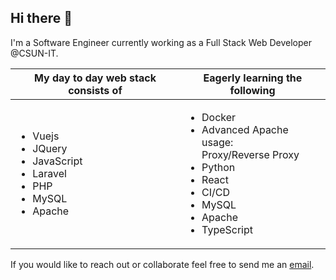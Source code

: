 ## Hi there 👋

I'm a Software Engineer currently working as a Full Stack Web Developer @CSUN-IT.

My day to day web stack consists of | Eagerly learning the following
----- | ----
<ul><li>Vuejs</li><li>JQuery</li><li>JavaScript</li><li>Laravel</li><li>PHP</li><li>MySQL</li><li>Apache</li></ul> | <ul><li>Docker</li><li>Advanced Apache usage: <br /> Proxy/Reverse Proxy</li><li>Python</li><li>React</li><li>CI/CD</li><li>MySQL</li><li>Apache</li><li>TypeScript</li></ul>

If you would like to reach out or collaborate feel free to send me an <a href="mailto:contact@luisjg.io">email</a>.

<!--
**luisjg/luisjg** is a ✨ _special_ ✨ repository because its `README.md` (this file) appears on your GitHub profile.

Here are some ideas to get you started:

- 🔭 I’m currently working on ...
- 🌱 I’m currently learning ...
- 👯 I’m looking to collaborate on ...
- 🤔 I’m looking for help with ...
- 💬 Ask me about ...
- 📫 How to reach me: ...
- 😄 Pronouns: ...
- ⚡ Fun fact: ...
-->

